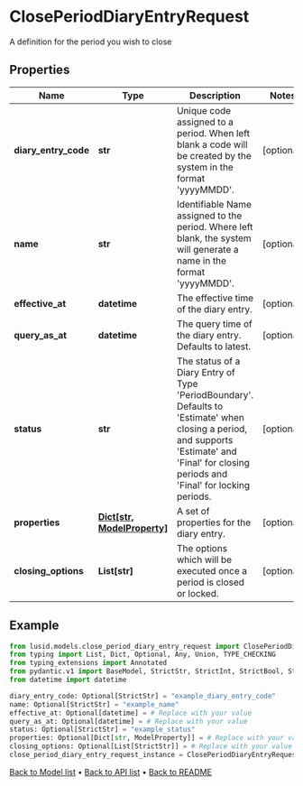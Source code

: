 # ClosePeriodDiaryEntryRequest

A definition for the period you wish to close
## Properties
Name | Type | Description | Notes
------------ | ------------- | ------------- | -------------
**diary_entry_code** | **str** | Unique code assigned to a period. When left blank a code will be created by the system in the format &#39;yyyyMMDD&#39;. | [optional] 
**name** | **str** | Identifiable Name assigned to the period. Where left blank, the system will generate a name in the format &#39;yyyyMMDD&#39;. | [optional] 
**effective_at** | **datetime** | The effective time of the diary entry. | [optional] 
**query_as_at** | **datetime** | The query time of the diary entry. Defaults to latest. | [optional] 
**status** | **str** | The status of a Diary Entry of Type &#39;PeriodBoundary&#39;. Defaults to &#39;Estimate&#39; when closing a period, and supports &#39;Estimate&#39; and &#39;Final&#39; for closing periods and &#39;Final&#39; for locking periods. | [optional] 
**properties** | [**Dict[str, ModelProperty]**](ModelProperty.md) | A set of properties for the diary entry. | [optional] 
**closing_options** | **List[str]** | The options which will be executed once a period is closed or locked. | [optional] 
## Example

```python
from lusid.models.close_period_diary_entry_request import ClosePeriodDiaryEntryRequest
from typing import List, Dict, Optional, Any, Union, TYPE_CHECKING
from typing_extensions import Annotated
from pydantic.v1 import BaseModel, StrictStr, StrictInt, StrictBool, StrictFloat, StrictBytes, Field, validator, ValidationError, conlist, constr
from datetime import datetime

diary_entry_code: Optional[StrictStr] = "example_diary_entry_code"
name: Optional[StrictStr] = "example_name"
effective_at: Optional[datetime] = # Replace with your value
query_as_at: Optional[datetime] = # Replace with your value
status: Optional[StrictStr] = "example_status"
properties: Optional[Dict[str, ModelProperty]] = # Replace with your value
closing_options: Optional[List[StrictStr]] = # Replace with your value
close_period_diary_entry_request_instance = ClosePeriodDiaryEntryRequest(diary_entry_code=diary_entry_code, name=name, effective_at=effective_at, query_as_at=query_as_at, status=status, properties=properties, closing_options=closing_options)

```

[Back to Model list](../README.md#documentation-for-models) &#8226; [Back to API list](../README.md#documentation-for-api-endpoints) &#8226; [Back to README](../README.md)

